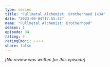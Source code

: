 ```yaml
---
type: series
title: "Fullmetal Alchemist: Brotherhood 1x34"
date: "2023-09-04T17:55:32"
name: "Fullmetal Alchemist: Brotherhood"
season: 1
episode: 34
rating: 4
ratingEmoji: ⭐️⭐️⭐️⭐️
share: false
---
```


*[No review was written for this episode]*
